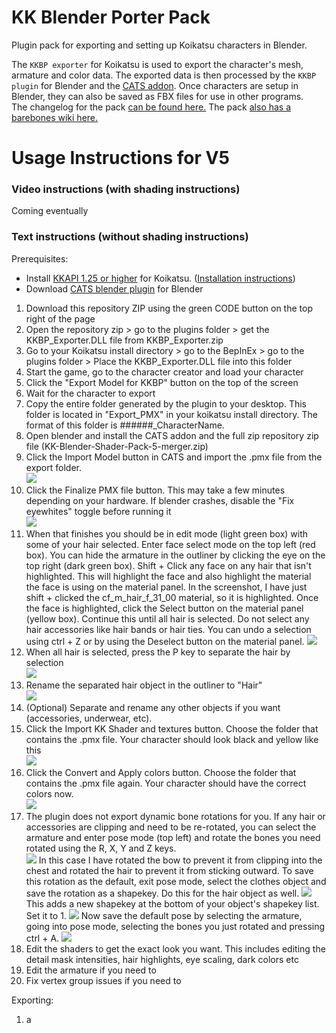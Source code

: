 # KK Blender Porter Pack
Plugin pack for exporting and setting up Koikatsu characters in Blender.  

The ```KKBP exporter``` for Koikatsu is used to export the character's mesh, armature and color data. The exported data is then processed by the ```KKBP plugin``` for Blender and the [CATS addon](https://github.com/GiveMeAllYourCats/cats-blender-plugin). Once characters are setup in Blender, they can also be saved as FBX files for use in other programs.   
The changelog for the pack [can be found here.](https://github.com/FlailingFog/KK-Blender-Shader-Pack/blob/master/Changelog.md)
The pack [also has a barebones wiki here.](https://github.com/FlailingFog/KK-Blender-Shader-Pack/wiki)

# Usage Instructions for V5
### Video instructions (with shading instructions)
Coming eventually


### Text instructions (without shading instructions)

Prerequisites:
* Install [KKAPI 1.25 or higher](https://github.com/IllusionMods/IllusionModdingAPI/releases) for Koikatsu. ([Installation instructions](https://github.com/IllusionMods/IllusionModdingAPI#how-to-install))
* Download [CATS blender plugin](https://github.com/GiveMeAllYourCats/cats-blender-plugin) for Blender

1. Download this repository ZIP using the green CODE button on the top right of the page
2. Open the repository zip > go to the plugins folder > get the KKBP_Exporter.DLL file from KKBP_Exporter.zip
3. Go to your Koikatsu install directory > go to the BepInEx > go to the plugins folder > Place the KKBP_Exporter.DLL file into this folder
4. Start the game, go to the character creator and load your character
5. Click the "Export Model for KKBP" button on the top of the screen
6. Wait for the character to export
7. Copy the entire folder generated by the plugin to your desktop. This folder is located in "Export_PMX" in your koikatsu install directory. The format of this folder is ######_CharacterName. 
8. Open blender and install the CATS addon and the full zip repository zip file (KK-Blender-Shader-Pack-5-merger.zip)
9. Click the Import Model button in CATS and import the .pmx file from the export folder.  
![ ](https://github.com/FlailingFog/KK-Blender-Shader-Pack/blob/assets/readme/catsimport.png)
9. Click the Finalize PMX file button. This may take a few minutes depending on your hardware. If blender crashes, disable the "Fix eyewhites" toggle before running it  
![ ](https://github.com/FlailingFog/KK-Blender-Shader-Pack/blob/assets/readme/kkpanel1.png)
10. When that finishes you should be in edit mode (light green box) with some of your hair selected. Enter face select mode on the top left (red box). You can hide the armature in the outliner by clicking the eye on the top right (dark green box). Shift + Click any face on any hair that isn't highlighted. This will highlight the face and also highlight the material the face is using on the material panel. In the screenshot, I have just shift + clicked the cf_m_hair_f_31_00 material, so it is highlighted. Once the face is highlighted, click the Select button on the material panel (yellow box). Continue this until all hair is selected. Do not select any hair accessories like hair bands or hair ties. You can undo a selection using ctrl + Z or by using the Deselect button on the material panel. ![ ](https://github.com/FlailingFog/KK-Blender-Shader-Pack/blob/assets/readme/hairselection.png)
11. When all hair is selected, press the P key to separate the hair by selection  
![ ](https://github.com/FlailingFog/KK-Blender-Shader-Pack/blob/assets/readme/hairseparate.png)
12. Rename the separated hair object in the outliner to "Hair"  
![ ](https://github.com/FlailingFog/KK-Blender-Shader-Pack/blob/assets/readme/rename.png)
13. (Optional) Separate and rename any other objects if you want (accessories, underwear, etc). 
14. Click the Import KK Shader and textures button. Choose the folder that contains the .pmx file. Your character should look black and yellow like this  
![ ](https://github.com/FlailingFog/KK-Blender-Shader-Pack/blob/assets/readme/importtemplates.png)
16. Click the Convert and Apply colors button. Choose the folder that contains the .pmx file again. Your character should have the correct colors now.  
![ ](https://github.com/FlailingFog/KK-Blender-Shader-Pack/blob/assets/readme/importcolors.png)
17. The plugin does not export dynamic bone rotations for you. If any hair or accessories are clipping and need to be re-rotated, you can select the armature and enter pose mode (top left) and rotate the bones you need rotated using the R, X, Y and Z keys.  
![ ](https://github.com/FlailingFog/KK-Blender-Shader-Pack/blob/assets/readme/dynamicbones1.png)
In this case I have rotated the bow to prevent it from clipping into the chest and rotated the hair to prevent it from sticking outward. To save this rotation as the default, exit pose mode, select the clothes object and save the rotation as a shapekey. Do this for the hair object as well.
![ ](https://github.com/FlailingFog/KK-Blender-Shader-Pack/blob/assets/readme/dynamicbones2.png)
This adds a new shapekey at the bottom of your object's shapekey list. Set it to 1.
![ ](https://github.com/FlailingFog/KK-Blender-Shader-Pack/blob/assets/readme/dynamicbones3.png)
Now save the default pose by selecting the armature, going into pose mode, selecting the bones you just rotated and pressing ctrl + A.
![ ](https://github.com/FlailingFog/KK-Blender-Shader-Pack/blob/assets/readme/dynamicbones4.png)
18. Edit the shaders to get the exact look you want. This includes editing the detail mask intensities, hair highlights, eye scaling, dark colors etc
19. Edit the armature if you need to
20. Fix vertex group issues if you need to

Exporting:
1. a

